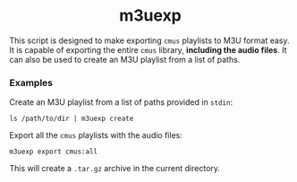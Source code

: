 <h1 align="center">
m3uexp
</h1>

This script is designed to make exporting `cmus` playlists to M3U format
easy. It is capable of exporting the entire `cmus` library, **including the
audio files**. It can also be used to create an M3U playlist from a list of
paths.

### Examples
Create an M3U playlist from a list of paths provided in `stdin`:
```
ls /path/to/dir | m3uexp create
```

Export all the `cmus` playlists with the audio files:
```
m3uexp export cmus:all
```
This will create a `.tar.gz` archive in the current directory.
